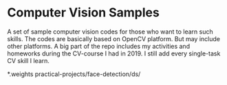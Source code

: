 
# Computer Vision Samples

A set of sample computer vision codes for those who want to learn such skills.
The codes are basically based on OpenCV platform. But may include other platforms.
A big part of the repo includes my activities and homeworks during the CV-course I had in 2019.
I still add every single-task CV skill I learn.





*.weights
practical-projects/face-detection/ds/
